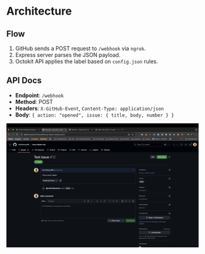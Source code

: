 # Architecture

## Flow

1. GitHub sends a POST request to `/webhook` via `ngrok`.
2. Express server parses the JSON payload.
3. Octokit API applies the label based on `config.json` rules.

## API Docs

- **Endpoint**: `/webhook`
- **Method**: POST
- **Headers**: `X-GitHub-Event`, `Content-Type: application/json`
- **Body**: `{ action: "opened", issue: { title, body, number } }`

![Issue screenshot](image.png)
